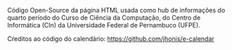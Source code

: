 Código Open-Source da página HTML usada como hub de informações do quarto período do Curso de Ciência da Computação, do Centro de Informática (CIn) da Universidade Federal de Pernambuco (UFPE).

Cŕeditos ao código do calendário: https://github.com/jhonis/e-calendar
